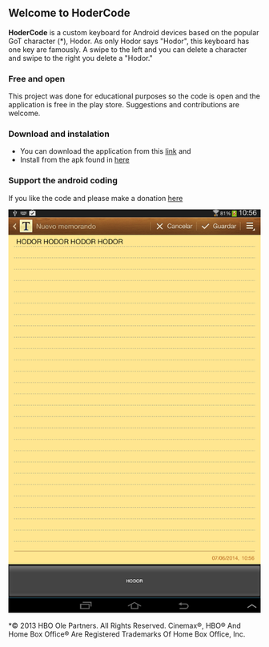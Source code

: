 ## Welcome to HoderCode ##

**HoderCode** is a custom keyboard for Android devices based on the popular GoT character (*), Hodor. As only Hodor says "Hodor", this keyboard has one key are famously. A swipe to the left and you can delete a character and swipe to the right you delete a "Hodor."

### Free and open ###

This project was done for educational purposes so the code is open and the application is free in the play store. Suggestions and contributions are welcome.

### Download and instalation ###

- You can download the application from this [link](https://play.google.com/store/apps/details?id=com.coffeeandcookies.hodorcode) and 
- Install from the apk found in [here](https://github.com/benoffi7/hodor-keyboard/blob/master/git/Hodor.apk)
 
### Support the android coding ###

If you like the code and please make a donation [here](https://www.paypal.com/al/cgi-bin/webscr?cmd=_flow&SESSION=69CdM6LFB6OyrE9bse0keBGHdYTgQyQT-Gi8vLkTx__dS2O9zEuIGy-LxQa&dispatch=5885d80a13c0db1f8e263663d3faee8d6cdb53fcfca2b5941339e576d7e42259)


![](https://raw.githubusercontent.com/benoffi7/hodor-keyboard/master/git/device-2014-06-06-104848.png)

*© 2013 HBO Ole Partners. All Rights Reserved. Cinemax®, HBO® And Home Box Office® Are Registered Trademarks Of Home Box Office, Inc.
